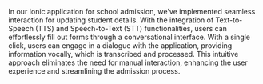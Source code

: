 In our Ionic application for school admission, we've implemented seamless interaction for updating student details. With the integration of Text-to-Speech (TTS) and Speech-to-Text (STT) functionalities, users can effortlessly fill out forms through a conversational interface. With a single click, users can engage in a dialogue with the application, providing information vocally, which is transcribed and processed. This intuitive approach eliminates the need for manual interaction, enhancing the user experience and streamlining the admission process.